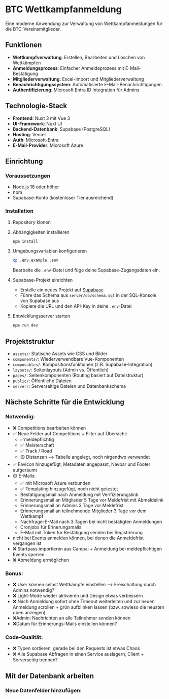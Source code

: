 # BTC Wettkampfanmeldung

Eine moderne Anwendung zur Verwaltung von Wettkampfanmeldungen für die BTC-Vereinsmitglieder.

## Funktionen

- **Wettkampfverwaltung**: Erstellen, Bearbeiten und Löschen von Wettkämpfen
- **Anmeldungsprozess**: Einfacher Anmeldeprozess mit E-Mail-Bestätigung
- **Mitgliederverwaltung**: Excel-Import und Mitgliederverwaltung
- **Benachrichtigungssystem**: Automatisierte E-Mail-Benachrichtigungen
- **Authentifizierung**: Microsoft Entra ID Integration für Admins

## Technologie-Stack

- **Frontend**: Nuxt 3 mit Vue 3
- **UI-Framework**: Nuxt UI
- **Backend-Datenbank**: Supabase (PostgreSQL)
- **Hosting**: Vercel
- **Auth**: Microsoft-Entra
- **E-Mail-Provider**: Microsoft Azure

## Einrichtung

### Voraussetzungen

- Node.js 18 oder höher
- npm
- Supabase-Konto (kostenloser Tier ausreichend)

### Installation

1. Repository klonen

2. Abhängigkeiten installieren

   ```bash
   npm install
   ```

3. Umgebungsvariablen konfigurieren

   ```bash
   cp .env.example .env
   ```

   Bearbeite die `.env`-Datei und füge deine Supabase-Zugangsdaten ein.

4. Supabase-Projekt einrichten

   - Erstelle ein neues Projekt auf [Supabase](https://supabase.com)
   - Führe das Schema aus `server/db/schema.sql` in der SQL-Konsole von Supabase aus
   - Kopiere die URL und den API-Key in deine `.env`-Datei

5. Entwicklungsserver starten
   ```bash
   npm run dev
   ```

## Projektstruktur

- `assets/`: Statische Assets wie CSS und Bilder
- `components/`: Wiederverwendbare Vue-Komponenten
- `composables/`: Kompositionsfunktionen (z.B. Supabase-Integration)
- `layouts/`: Seitenlayouts (Admin vs. Öffentlich)
- `pages/`: Seitenkomponenten (Routing basiert auf Dateistruktur)
- `public/`: Öffentliche Dateien
- `server/`: Serverseitige Dateien und Datenbankschema

## Nächste Schritte für die Entwicklung

### Notwendig:

- ❌ Competitions bearbeiten können
- ✅ Neue Felder auf Competitions + Filter auf Übersicht:
  - ✅meldepflichtig
  - ✅ Meisterschaft
  - ✅ Track / Road
  - 🟡 Distanzen --> Tabelle angelegt, noch nirgendwo verwendet
- ✅ Favicon hinzugefügt, Metadaten angepasst, Navbar und Footer aufgeräumt
- 🟡 E-Mails:
  - ✅ mit Microsoft Azure verbunden
  - ✅ Templating hinzugefügt, noch nicht getestet
  - Bestätigungsmail nach Anmeldung mit Verifizierungslink
  - Erinnerungsmail an Mitglieder 5 Tage vor Meldefrist mit Abmeldelink
  - Erinnerungsmail an Admins 3 Tage vor Meldefrist
  - Erinnerungsmail an teilnehmende Mitglieder 3 Tage vor dem Wettkampf
  - Nachfrage-E-Mail nach 3 Tagen bei nicht bestätigten Anmeldungen
  - Cronjobs für Erinerungsmails
  - E-Mail mit Token für Bestätigung senden bei Registrierung
- nicht bei Events anmelden können, bei denen die Anmeldefrist vergangen ist
- ❌ Startpass importieren aus Campai + Anmeldung bei meldepflichtigen Events sperren
- ❌ Abmeldung ermöglichen

### Bonus:

- ❌ User können selbst Wettkämpfe einstellen --> Freischaltung durch Admins notwendig?
- ❌ Light-Mode wieder aktivieren und Design etwas verbessern
- ❌ Nach Anmeldung sofort ohne Timeout weiterleiten und zur neuen Anmeldung scrollen + grün aufblinken lassen (bzw. sowieso die neusten oben anzeigen)
- ❌Admin: Nachrichten an alle Teilnehmer senden können
- ❌Datum für Erinnerungs-Mails einstellen können?

### Code-Qualität:

- ❌ Typen sortieren, gerade bei den Requests ist etwas Chaos
- ❌ Alle Supabase Abfragen in einen Service auslagern, Client + Serverseitig trennen?

## Mit der Datenbank arbeiten

### Neue Datenfelder hinzufügen:
